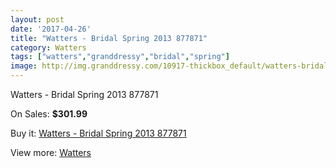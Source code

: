 ```yaml
---
layout: post
date: '2017-04-26'
title: "Watters - Bridal Spring 2013 877871"
category: Watters
tags: ["watters","granddressy","bridal","spring"]
image: http://img.granddressy.com/10917-thickbox_default/watters-bridal-spring-2013-877871.jpg
---
```

Watters - Bridal Spring 2013 877871

On Sales: **$301.99**
<a href="https://www.granddressy.com/en/watters/10019-watters-bridal-spring-2013-877871.html"><amp-img layout="responsive" width="600" height="600" src="//img.granddressy.com/10917-thickbox_default/watters-bridal-spring-2013-877871.jpg" alt="Watters - Bridal Spring 2013 877871 0" /></a>
<a href="https://www.granddressy.com/en/watters/10019-watters-bridal-spring-2013-877871.html"><amp-img layout="responsive" width="600" height="600" src="//img.granddressy.com/10918-thickbox_default/watters-bridal-spring-2013-877871.jpg" alt="Watters - Bridal Spring 2013 877871 1" /></a>

Buy it: [Watters - Bridal Spring 2013 877871](https://www.granddressy.com/en/watters/10019-watters-bridal-spring-2013-877871.html "Watters - Bridal Spring 2013 877871")

View more: [Watters](https://www.granddressy.com/en/33-watters "Watters")